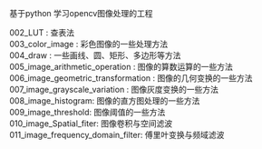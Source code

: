 基于python 学习opencv图像处理的工程     

002_LUT : 查表法        
003_color_image : 彩色图像的一些处理方法      
004_draw : 一些画线、圆、矩形、多边形等方法       
005_image_arithmetic_operation : 图像的算数运算的一些方法     
006_image_geometric_transformation : 图像的几何变换的一些方法     
007_image_grayscale_variation : 图像灰度变换的一些方法    
008_image_histogram: 图像的直方图处理的一些方法     
009_image_threshold: 图像阈值的一些方法     
010_image_Spatial_fiter: 图像卷积与空间滤波
011_image_frequency_domain_filter: 傅里叶变换与频域滤波     